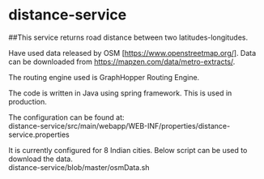 # distance-service
##This service returns road distance between two latitudes-longitudes.

Have used data released by OSM [https://www.openstreetmap.org/]. 
Data can be downloaded from https://mapzen.com/data/metro-extracts/.

The routing engine used is GraphHopper Routing Engine.

The code is written in Java using spring framework.
This is used in production.

The configuration can be found at:  
distance-service/src/main/webapp/WEB-INF/properties/distance-service.properties

It is currently configured for 8 Indian cities.
Below script can be used to download the data.  
distance-service/blob/master/osmData.sh

    


